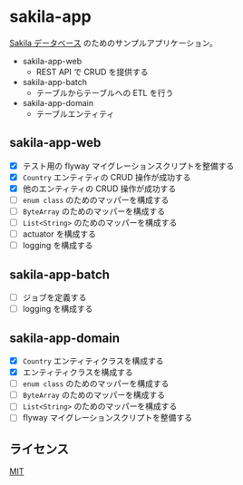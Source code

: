 # sakila-app

[Sakila データベース](https://github.com/jOOQ/jOOQ/tree/main/jOOQ-examples/Sakila/) のためのサンプルアプリケーション。

* sakila-app-web
    - REST API で CRUD を提供する
* sakila-app-batch
    - テーブルからテーブルへの ETL を行う
* sakila-app-domain
    - テーブルエンティティ

## sakila-app-web

* [x] テスト用の flyway マイグレーションスクリプトを整備する
* [x] `Country` エンティティの CRUD 操作が成功する
* [x] 他のエンティティの CRUD 操作が成功する
* [ ] `enum class` のためのマッパーを構成する
* [ ] `ByteArray` のためのマッパーを構成する
* [ ] `List<String>` のためのマッパーを構成する
* [ ] actuator を構成する
* [ ] logging を構成する

## sakila-app-batch

* [ ] ジョブを定義する
* [ ] logging を構成する

## sakila-app-domain

* [x] `Country` エンティティクラスを構成する
* [x] エンティティクラスを構成する
* [ ] `enum class` のためのマッパーを構成する
* [ ] `ByteArray` のためのマッパーを構成する
* [ ] `List<String>` のためのマッパーを構成する
* [ ] flyway マイグレーションスクリプトを整備する

## ライセンス

[MIT](./LICENSE)

